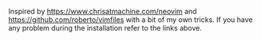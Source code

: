 Inspired by https://www.chrisatmachine.com/neovim and https://github.com/roberto/vimfiles with a bit of my own tricks.
If you have any problem during the installation refer to the links above.

